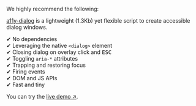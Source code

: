 We highly recommend the following:

[a11y-dialog](http://edenspiekermann.github.io/a11y-dialog/) is a lightweight (1.3Kb) yet flexible script to create accessible dialog windows.

✔︎ No dependencies  
✔︎ Leveraging the native `<dialog>` element  
✔︎ Closing dialog on overlay click and <kbd>ESC</kbd>  
✔︎ Toggling `aria-*` attributes  
✔︎ Trapping and restoring focus  
✔︎ Firing events  
✔︎ DOM and JS APIs  
✔︎ Fast and tiny  

You can try the [live demo ↗](http://edenspiekermann.github.io/a11y-dialog/example/).
